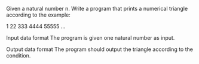 Given a natural number n. Write a program that prints a numerical triangle according to the example:

1
22
333
4444
55555
...

Input data format
The program is given one natural number as input.

Output data format
The program should output the triangle according to the condition.
